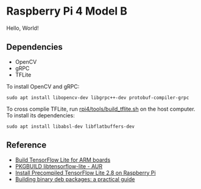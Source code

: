 # Raspberry Pi 4 Model B
Hello, World!
## Dependencies
- OpenCV
- gRPC
- TFLite

To install OpenCV and gRPC:
```shell
sudo apt install libopencv-dev libgrpc++-dev protobuf-compiler-grpc
```

To cross complie TFLite, run [rpi4/tools/build_tflite.sh](tools/build_tflite.sh) on the host computer.
To install its dependencies:
```shell
sudo apt install libabsl-dev libflatbuffers-dev
```


## Reference
- [Build TensorFlow Lite for ARM boards](https://www.tensorflow.org/lite/guide/build_arm)
- [PKGBUILD libtensorflow-lite - AUR](https://aur.archlinux.org/cgit/aur.git/tree/PKGBUILD?h=libtensorflow-lite)
- [Install Precompiled TensorFlow Lite 2.8 on Raspberry Pi](https://lindevs.com/install-precompiled-tensorflow-lite-on-raspberry-pi/)
- [Building binary deb packages: a practical guide](https://www.internalpointers.com/post/build-binary-deb-package-practical-guide)